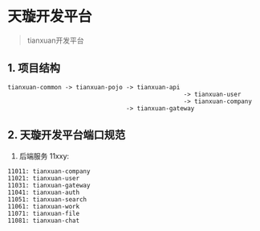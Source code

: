 # 天璇开发平台

> tianxuan开发平台

## 1. 项目结构
```
tianxuan-common -> tianxuan-pojo -> tianxuan-api 
                                                 -> tianxuan-user
                                                 -> tianxuan-company       
                                 -> tianxuan-gateway                
```

## 2. 天璇开发平台端口规范

1. 后端服务 11xxy:
```
11011: tianxuan-company
11021: tianxuan-user
11031: tianxuan-gateway
11041: tianxuan-auth
11051: tianxuan-search
11061: tianxuan-work
11071: tianxuan-file
11081: tianxuan-chat
```